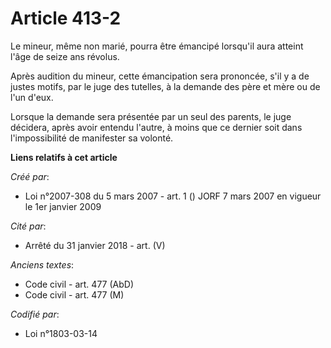 # Article 413-2

Le mineur, même non marié, pourra être émancipé lorsqu'il aura atteint l'âge de seize ans révolus.

Après audition du mineur, cette émancipation sera prononcée, s'il y a de justes motifs, par le juge des tutelles, à la
demande des père et mère ou de l'un d'eux.

Lorsque la demande sera présentée par un seul des parents, le juge décidera, après avoir entendu l'autre, à moins que ce
dernier soit dans l'impossibilité de manifester sa volonté.

**Liens relatifs à cet article**

_Créé par_:

  - Loi n°2007-308 du 5 mars 2007 - art. 1 () JORF 7 mars 2007 en vigueur le 1er janvier 2009

_Cité par_:

  - Arrêté du 31 janvier 2018 - art. (V)

_Anciens textes_:

  - Code civil - art. 477 (AbD)
  - Code civil - art. 477 (M)

_Codifié par_:

  - Loi n°1803-03-14

